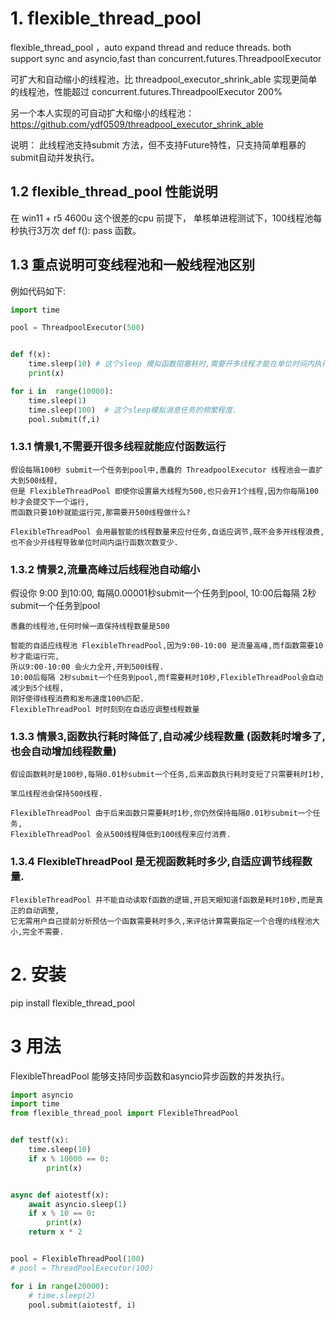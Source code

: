 # 1. flexible_thread_pool

flexible_thread_pool ，auto expand thread and reduce threads. both support sync and asyncio,fast than concurrent.futures.ThreadpoolExecutor

可扩大和自动缩小的线程池，比 threadpool_executor_shrink_able 实现更简单的线程池，性能超过 concurrent.futures.ThreadpoolExecutor 200%

另一个本人实现的可自动扩大和缩小的线程池： https://github.com/ydf0509/threadpool_executor_shrink_able


说明：
此线程池支持submit 方法，但不支持Future特性，只支持简单粗暴的submit自动并发执行。

## 1.2 flexible_thread_pool 性能说明

在 win11 + r5 4600u 这个很差的cpu 前提下， 单核单进程测试下，100线程池每秒执行3万次 def f(): pass    函数。

## 1.3 重点说明可变线程池和一般线程池区别

例如代码如下:
```python
import time

pool = ThreadpoolExecutor(500)


def f(x):
    time.sleep(10) # 这个sleep 模拟函数阻塞耗时,需要开多线程才能在单位时间内执行更多次数的f函数
    print(x)

for i in  range(10000):
    time.sleep(1)
    time.sleep(100)  # 这个sleep模拟消息任务的频繁程度.
    pool.submit(f,i)
```

### 1.3.1 情景1,不需要开很多线程就能应付函数运行
```
假设每隔100秒 submit一个任务到pool中,愚蠢的 ThreadpoolExecutor 线程池会一直扩大到500线程,
但是 FlexibleThreadPool 即使你设置最大线程为500,也只会开1个线程,因为你每隔100秒才会提交下一个运行,
而函数只要10秒就能运行完,那需要开500线程做什么?

FlexibleThreadPool 会用最智能的线程数量来应付任务,自适应调节,既不会多开线程浪费,
也不会少开线程导致单位时间内运行函数次数变少.
```

### 1.3.2 情景2,流量高峰过后线程池自动缩小

假设你 9:00 到10:00, 每隔0.00001秒submit一个任务到pool, 10:00后每隔 2秒submit一个任务到pool

```
愚蠢的线程池,任何时候一直保持线程数量是500

智能的自适应线程池 FlexibleThreadPool,因为9:00-10:00 是流量高峰,而f函数需要10秒才能运行完,
所以9:00-10:00 会火力全开,开到500线程.
10:00后每隔 2秒submit一个任务到pool,而f需要耗时10秒,FlexibleThreadPool会自动减少到5个线程,
刚好使得线程消费和发布速度100%匹配.
FlexibleThreadPool 时时刻刻在自适应调整线程数量
```

### 1.3.3 情景3,函数执行耗时降低了,自动减少线程数量 (函数耗时增多了,也会自动增加线程数量)

```
假设函数耗时是100秒,每隔0.01秒submit一个任务,后来函数执行耗时变短了只需要耗时1秒,

笨瓜线程池会保持500线程.

FlexibleThreadPool 由于后来函数只需要耗时1秒,你仍然保持每隔0.01秒submit一个任务,
FlexibleThreadPool 会从500线程降低到100线程来应付消费.
```

### 1.3.4 FlexibleThreadPool 是无视函数耗时多少,自适应调节线程数量.

```
FlexibleThreadPool 并不能自动读取f函数的逻辑,开启天眼知道f函数是耗时10秒,而是真正的自动调整,
它无需用户自己提前分析预估一个函数需要耗时多久,来评估计算需要指定一个合理的线程池大小,完全不需要.
```


# 2. 安装
pip install flexible_thread_pool


# 3 用法

FlexibleThreadPool 能够支持同步函数和asyncio异步函数的并发执行。

```python
import asyncio
import time
from flexible_thread_pool import FlexibleThreadPool


def testf(x):
    time.sleep(10)
    if x % 10000 == 0:
        print(x)


async def aiotestf(x):
    await asyncio.sleep(1)
    if x % 10 == 0:
        print(x)
    return x * 2


pool = FlexibleThreadPool(100)
# pool = ThreadPoolExecutor(100)

for i in range(20000):
    # time.sleep(2)
    pool.submit(aiotestf, i)
```



